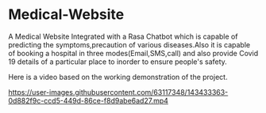 # Medical-Website
A Medical Website Integrated with a Rasa Chatbot which is capable of predicting the symptoms,precaution of various diseases.Also it is capable of booking a hospital in three modes(Email,SMS,call) and also provide Covid 19 details of a particular place to inorder to ensure people's safety.

Here is a video based on the working demonstration of the project.
<br>

https://user-images.githubusercontent.com/63117348/143433363-0d882f9c-ccd5-449d-86ce-f8d9abe6ad27.mp4

